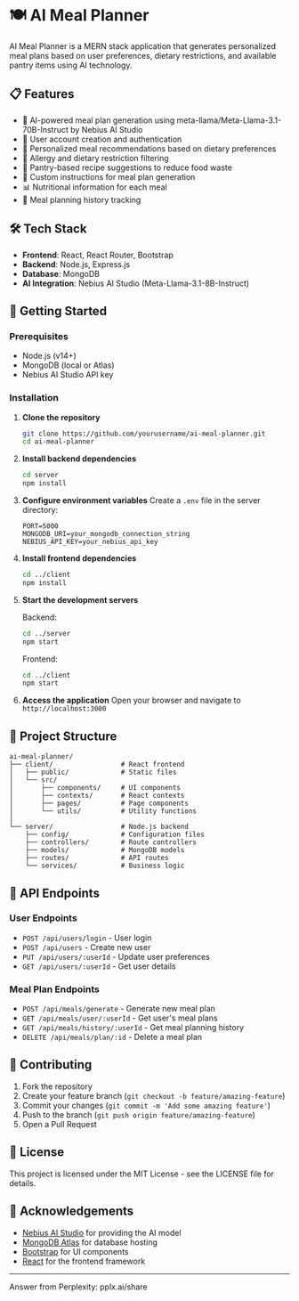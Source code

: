# 🍽️ AI Meal Planner

AI Meal Planner is a MERN stack application that generates personalized meal plans based on user preferences, dietary restrictions, and available pantry items using AI technology.

## 📋 Features

- 🧠 AI-powered meal plan generation using meta-llama/Meta-Llama-3.1-70B-Instruct by Nebius AI Studio
- 👤 User account creation and authentication
- 🥗 Personalized meal recommendations based on dietary preferences
- 🧪 Allergy and dietary restriction filtering
- 🥫 Pantry-based recipe suggestions to reduce food waste
- 📝 Custom instructions for meal plan generation
- 📊 Nutritional information for each meal
- 📜 Meal planning history tracking

## 🛠️ Tech Stack

- **Frontend**: React, React Router, Bootstrap
- **Backend**: Node.js, Express.js
- **Database**: MongoDB
- **AI Integration**: Nebius AI Studio (Meta-Llama-3.1-8B-Instruct)

## 🚀 Getting Started

### Prerequisites

- Node.js (v14+)
- MongoDB (local or Atlas)
- Nebius AI Studio API key

### Installation

1. **Clone the repository**
   ```bash
   git clone https://github.com/yourusername/ai-meal-planner.git
   cd ai-meal-planner
   ```

2. **Install backend dependencies**
   ```bash
   cd server
   npm install
   ```

3. **Configure environment variables**
   Create a `.env` file in the server directory:
   ```
   PORT=5000
   MONGODB_URI=your_mongodb_connection_string
   NEBIUS_API_KEY=your_nebius_api_key
   ```

4. **Install frontend dependencies**
   ```bash
   cd ../client
   npm install
   ```

5. **Start the development servers**
   
   Backend:
   ```bash
   cd ../server
   npm start
   ```
   
   Frontend:
   ```bash
   cd ../client
   npm start
   ```

6. **Access the application**
   Open your browser and navigate to `http://localhost:3000`

## 📁 Project Structure

```
ai-meal-planner/
├── client/                 # React frontend
│   ├── public/             # Static files
│   └── src/
│       ├── components/     # UI components
│       ├── contexts/       # React contexts
│       ├── pages/          # Page components
│       └── utils/          # Utility functions
│
└── server/                 # Node.js backend
    ├── config/             # Configuration files
    ├── controllers/        # Route controllers
    ├── models/             # MongoDB models
    ├── routes/             # API routes
    └── services/           # Business logic
```

## 🧩 API Endpoints

### User Endpoints
- `POST /api/users/login` - User login
- `POST /api/users` - Create new user
- `PUT /api/users/:userId` - Update user preferences
- `GET /api/users/:userId` - Get user details

### Meal Plan Endpoints
- `POST /api/meals/generate` - Generate new meal plan
- `GET /api/meals/user/:userId` - Get user's meal plans
- `GET /api/meals/history/:userId` - Get meal planning history
- `DELETE /api/meals/plan/:id` - Delete a meal plan

## 🤝 Contributing

1. Fork the repository
2. Create your feature branch (`git checkout -b feature/amazing-feature`)
3. Commit your changes (`git commit -m 'Add some amazing feature'`)
4. Push to the branch (`git push origin feature/amazing-feature`)
5. Open a Pull Request

## 📄 License

This project is licensed under the MIT License - see the LICENSE file for details.

## 🙏 Acknowledgements

- [Nebius AI Studio](https://nebius.ai/studio) for providing the AI model
- [MongoDB Atlas](https://www.mongodb.com/cloud/atlas) for database hosting
- [Bootstrap](https://getbootstrap.com/) for UI components
- [React](https://reactjs.org/) for the frontend framework

---
Answer from Perplexity: pplx.ai/share
